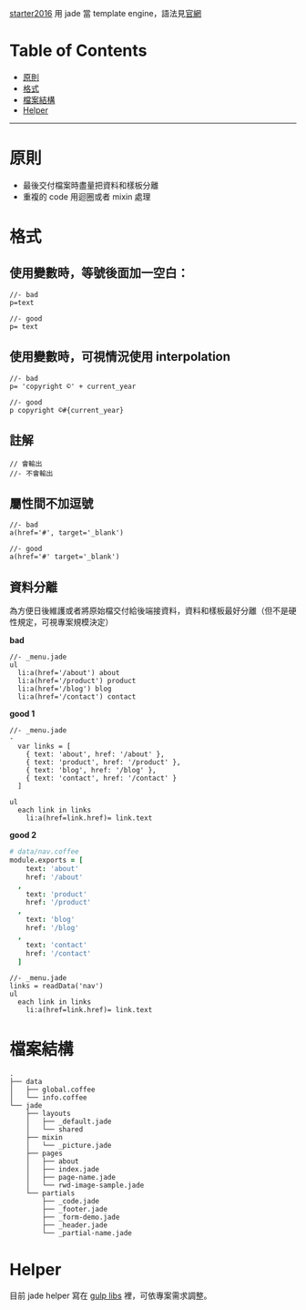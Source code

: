 [starter2016](https://github.com/unfoldgroup/starter2016) 用 jade 當 template engine，語法見[官網](http://jade-lang.com/reference/)

# Table of Contents
- [原則](#原則)
- [格式](#格式)
- [檔案結構](#檔案結構)
- [Helper](#Helper)

---

# 原則
- 最後交付檔案時盡量把資料和樣板分離
- 重複的 code 用迴圈或者 mixin 處理

# 格式

## 使用變數時，等號後面加一空白：
```jade
//- bad
p=text

//- good
p= text
```

## 使用變數時，可視情況使用 interpolation
```jade
//- bad
p= 'copyright ©' + current_year

//- good
p copyright ©#{current_year}
```

## 註解
```jade
// 會輸出
//- 不會輸出
```

## 屬性間不加逗號
```jade
//- bad
a(href='#', target='_blank')

//- good
a(href='#' target='_blank')
```

## 資料分離
為方便日後維護或者將原始檔交付給後端接資料，資料和樣板最好分離（但不是硬性規定，可視專案規模決定）

**bad**
```jade
//- _menu.jade
ul
  li:a(href='/about') about
  li:a(href='/product') product
  li:a(href='/blog') blog
  li:a(href='/contact') contact
```

**good 1**
```jade
//- _menu.jade
-
  var links = [
    { text: 'about', href: '/about' },
    { text: 'product', href: '/product' },
    { text: 'blog', href: '/blog' },
    { text: 'contact', href: '/contact' }
  ]

ul
  each link in links
    li:a(href=link.href)= link.text
```

**good 2**
```coffee
# data/nav.coffee
module.exports = [
    text: 'about'
    href: '/about'
  ,
    text: 'product'
    href: '/product'
  ,
    text: 'blog'
    href: '/blog'
  ,
    text: 'contact'
    href: '/contact'
  ]
```
```jade
//- _menu.jade
links = readData('nav')
ul
  each link in links
    li:a(href=link.href)= link.text
```


# 檔案結構
```
.
├── data
│   ├── global.coffee
│   └── info.coffee
└── jade
    ├── layouts
    │   ├── _default.jade
    │   └── shared
    ├── mixin
    │   └── _picture.jade
    ├── pages
    │   ├── about
    │   ├── index.jade
    │   ├── page-name.jade
    │   └── rwd-image-sample.jade
    └── partials
        ├── _code.jade
        ├── _footer.jade
        ├── _form-demo.jade
        ├── _header.jade
        └── _partial-name.jade
```

# Helper
目前 jade helper 寫在 [gulp libs](https://github.com/unfoldgroup/starter2016/blob/master/gulp%2Flibs%2Fcompile%2Fjade.coffee) 裡，可依專案需求調整。
